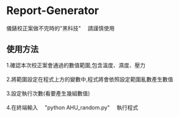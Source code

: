 # Report-Generator
儀錶校正案做不完時的"黑科技" &emsp;請謹慎使用
## 使用方法
1.確認本次校正案會通過的數值範圍,包含溫度、濕度、壓力  
&emsp;  
2.將範圍設定在程式上方的變數中,程式將會依照設定範圍亂數產生數值  
&emsp;  
3.設定執行次數(看要產生幾組數值)  
&emsp;  
4.在終端輸入&emsp; "python AHU_random.py"&emsp; 執行程式
